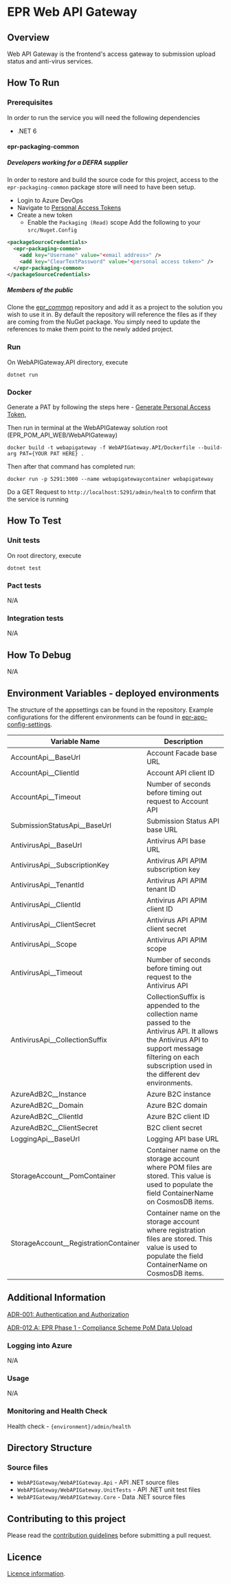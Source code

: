# EPR Web API Gateway

## Overview

Web API Gateway is the frontend's access gateway to submission upload status and anti-virus services.

## How To Run

### Prerequisites

In order to run the service you will need the following dependencies

- .NET 6

#### epr-packaging-common
##### Developers working for a DEFRA supplier
In order to restore and build the source code for this project, access to the `epr-packaging-common` package store will need to have been setup.
 - Login to Azure DevOps
 - Navigate to [Personal Access Tokens](https://dev.azure.com/defragovuk/_usersSettings/tokens)
 - Create a new token
   - Enable the `Packaging (Read)` scope
Add the following to your `src/Nuget.Config`
```xml
<packageSourceCredentials>
  <epr-packaging-common>
    <add key="Username" value="<email address>" />
    <add key="ClearTextPassword" value="<personal access token>" />
  </epr-packaging-common>
</packageSourceCredentials>
```
##### Members of the public
Clone the [epr_common](https://dev.azure.com/defragovuk/RWD-CPR-EPR4P-ADO/_git/epr_common) repository and add it as a project to the solution you wish to use it in. By default the repository will reference the files as if they are coming from the NuGet package. You simply need to update the references to make them point to the newly added project.

### Run

 On WebAPIGateway.API directory, execute

```
dotnet run
```

### Docker

Generate a PAT by following the steps here - [Generate Personal Access Token](https://learn.microsoft.com/en-us/azure/devops/organizations/accounts/use-personal-access-tokens-to-authenticate?view=azure-devops&tabs=Windows#create-a-pat),

Then run in terminal at the WebAPIGateway solution root (EPR_POM_API_WEB/WebAPIGateway)

```
docker build -t webapigateway -f WebAPIGateway.API/Dockerfile --build-arg PAT={YOUR PAT HERE} .
```

Then after that command has completed run:

```
docker run -p 5291:3000 --name webapigatewaycontainer webapigateway   
```

Do a GET Request to ```http://localhost:5291/admin/health``` to confirm that the service is running

## How To Test

### Unit tests

On root directory, execute

```
dotnet test
```

### Pact tests

N/A

### Integration tests

N/A

## How To Debug

N/A

## Environment Variables - deployed environments

The structure of the appsettings can be found in the repository. Example configurations for the different environments can be found in [epr-app-config-settings](https://dev.azure.com/defragovuk/RWD-CPR-EPR4P-ADO/_git/epr-app-config-settings).

| Variable Name                    | Description                                                                |
|---------------------------------|----------------------------------------------------------------------------|
| AccountApi__BaseUrl              | Account Facade base URL                                                   |
| AccountApi__ClientId             | Account API client ID                                                     |
| AccountApi__Timeout              | Number of seconds before timing out request to Account API                |
| SubmissionStatusApi__BaseUrl     | Submission Status API base URL                                            |
| AntivirusApi__BaseUrl            | Antivirus API base URL                                                    |
| AntivirusApi__SubscriptionKey    | Antivirus API APIM subscription key                                       |
| AntivirusApi__TenantId           | Antivirus API APIM tenant ID                                              |
| AntivirusApi__ClientId           | Antivirus API APIM client ID                                              |
| AntivirusApi__ClientSecret       | Antivirus API APIM client secret                                          |
| AntivirusApi__Scope              | Antivirus API APIM scope                                                  |
| AntivirusApi__Timeout            | Number of seconds before timing out request to the Antivirus API          |
| AntivirusApi__CollectionSuffix   | CollectionSuffix is appended to the collection name passed to the Antivirus API. It allows the Antivirus API to support message filtering on each subscription used in the different dev environments. |
| AzureAdB2C__Instance             | Azure B2C instance                                                        |
| AzureAdB2C__Domain               | Azure B2C domain                                                          |
| AzureAdB2C__ClientId             | Azure B2C client ID                                                       |
| AzureAdB2C__ClientSecret         | B2C client secret                                                         |
| LoggingApi__BaseUrl              | Logging API base URL                                                      |
| StorageAccount__PomContainer     | Container name on the storage account where POM files are stored. This value is used to populate the field ContainerName on CosmosDB items. |
| StorageAccount__RegistrationContainer | Container name on the storage account where registration files are stored. This value is used to populate the field ContainerName on CosmosDB items. |

## Additional Information

[ADR-001: Authentication and Authorization](https://eaflood.atlassian.net/wiki/spaces/MWR/pages/4170645514/ADR-001+Authentication+and+Authorization+draft)

[ADR-012.A: EPR Phase 1 - Compliance Scheme PoM Data Upload](https://eaflood.atlassian.net/wiki/spaces/MWR/pages/4251418625/ADR-012.A+EPR+Phase+1+-+Compliance+Scheme+PoM+Data+Upload)

### Logging into Azure

N/A

### Usage

N/A

### Monitoring and Health Check

Health check - ```{environment}/admin/health```

## Directory Structure

### Source files

- `WebAPIGateway/WebAPIGateway.Api` - API .NET source files
- `WebAPIGateway/WebAPIGateway.UnitTests` - API .NET unit test files
- `WebAPIGateway/WebAPIGateway.Core` - Data .NET source files

## Contributing to this project

Please read the [contribution guidelines](CONTRIBUTING.md) before submitting a pull request.

## Licence

[Licence information](LICENCE.md).
